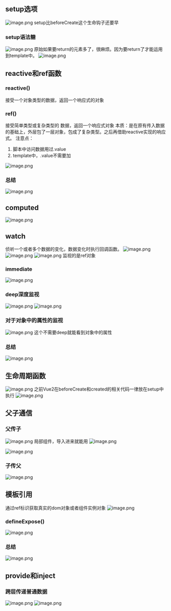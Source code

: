 ## setup选项
![image.png](https://cdn.nlark.com/yuque/0/2023/png/33778458/1697529207360-4d382ce4-501a-4b0a-8244-3cb7cc942270.png#averageHue=%23fefefe&clientId=u75f1b53b-6439-4&from=paste&height=514&id=uc6c097f9&originHeight=655&originWidth=949&originalType=binary&ratio=1.274999976158142&rotation=0&showTitle=false&size=128681&status=done&style=none&taskId=u847a7b73-2aa2-4410-b920-e689d99bbc0&title=&width=744.3137394084881)
setup比beforeCreate这个生命钩子还要早
### setup语法糖
![image.png](https://cdn.nlark.com/yuque/0/2023/png/33778458/1697529735223-9f32bec7-54ae-4650-a39b-ce429810f042.png#averageHue=%23537458&clientId=u75f1b53b-6439-4&from=paste&height=553&id=u30bc016b&originHeight=705&originWidth=1722&originalType=binary&ratio=1.274999976158142&rotation=0&showTitle=false&size=367122&status=done&style=none&taskId=ua298e894-631e-4bc3-abec-993beb7da53&title=&width=1350.588260549438)
原始如果要return的元素多了，很麻烦。因为要return了才能运用到template中。
![image.png](https://cdn.nlark.com/yuque/0/2023/png/33778458/1697531196955-fcb9af80-1e71-43a0-8148-5d2594ba5e9f.png#averageHue=%23f4f0f0&clientId=u75f1b53b-6439-4&from=paste&height=502&id=ud81d014b&originHeight=640&originWidth=820&originalType=binary&ratio=1.274999976158142&rotation=0&showTitle=false&size=246837&status=done&style=none&taskId=u13a1ba2e-a7a5-493f-8ed6-c01d985d4d5&title=&width=643.1372669283038)

## reactive和ref函数
### reactive()
接受一个对象类型的数据，返回一个响应式的对象
### ref()
接受简单类型或复杂类型的 数据，返回一个响应式对象
本质：是在原有传入数据的基础上，外层包了一层对象，包成了复杂类型。之后再借助reactive实现的响应式。
注意点：

1. 脚本中访问数据用过.value
2. template中，.value不需要加

![image.png](https://cdn.nlark.com/yuque/0/2023/png/33778458/1697531774271-0cebfa63-d575-44a2-a32f-844c12e7fd56.png#averageHue=%2320201f&clientId=u75f1b53b-6439-4&from=paste&height=346&id=u07b11710&originHeight=441&originWidth=730&originalType=binary&ratio=1.274999976158142&rotation=0&showTitle=false&size=171513&status=done&style=none&taskId=u06e636d7-039f-461a-9647-10d18db1dc7&title=&width=572.5490303142217)
### 总结
![image.png](https://cdn.nlark.com/yuque/0/2023/png/33778458/1697531799947-39f3f0a2-b89e-4dc2-92a7-26061d23097f.png#averageHue=%23f6f2f2&clientId=u75f1b53b-6439-4&from=paste&height=518&id=ueeeaa828&originHeight=661&originWidth=1040&originalType=binary&ratio=1.274999976158142&rotation=0&showTitle=false&size=289090&status=done&style=none&taskId=u9985148c-aac1-40f8-a52c-ae920dc37ee&title=&width=815.6862897627268)
## computed
![image.png](https://cdn.nlark.com/yuque/0/2023/png/33778458/1697531846544-a4d9dbc2-5bf2-4395-b4cf-a8fd3e6b0a6d.png#averageHue=%23c7c2b3&clientId=u75f1b53b-6439-4&from=paste&height=478&id=uc7601a04&originHeight=610&originWidth=1461&originalType=binary&ratio=1.274999976158142&rotation=0&showTitle=false&size=348727&status=done&style=none&taskId=ub83452f3-bcfc-460f-9f8b-6243b169e15&title=&width=1145.8823743685998)
## watch
侦听一个或者多个数据的变化，数据变化时执行回调函数。
![image.png](https://cdn.nlark.com/yuque/0/2023/png/33778458/1697533701060-938860a3-710f-4eda-9783-2c4f20acaa9f.png#averageHue=%23527260&clientId=u75f1b53b-6439-4&from=paste&height=651&id=ucaf3b502&originHeight=830&originWidth=1229&originalType=binary&ratio=1.274999976158142&rotation=0&showTitle=false&size=441324&status=done&style=none&taskId=u9bc2f806-c706-434b-82f6-37544bec416&title=&width=963.9215866522992)
![image.png](https://cdn.nlark.com/yuque/0/2023/png/33778458/1697533682003-9988e426-89a5-4d4f-8f42-5cda96acbe87.png#averageHue=%23455f56&clientId=u75f1b53b-6439-4&from=paste&height=609&id=u921d122e&originHeight=776&originWidth=1256&originalType=binary&ratio=1.274999976158142&rotation=0&showTitle=false&size=447963&status=done&style=none&taskId=ucc1f9518-b3ae-4876-b65a-2f3ee0c097d&title=&width=985.0980576365239)
![image.png](https://cdn.nlark.com/yuque/0/2023/png/33778458/1697535068630-d9166d6d-d954-44ae-95ac-3973ea9745cf.png#averageHue=%231e1e1e&clientId=u75f1b53b-6439-4&from=paste&height=331&id=u16b68f61&originHeight=422&originWidth=822&originalType=binary&ratio=1.274999976158142&rotation=0&showTitle=false&size=270002&status=done&style=none&taskId=ue36105a5-518b-4eb5-812f-b469c126025&title=&width=644.7058944086167)
监视的是ref对象
### immediate
![image.png](https://cdn.nlark.com/yuque/0/2023/png/33778458/1697535551088-a5c960d1-aa0f-4d7f-82e6-1dbb666c89eb.png#averageHue=%23768c72&clientId=u75f1b53b-6439-4&from=paste&height=607&id=u6df18456&originHeight=774&originWidth=1236&originalType=binary&ratio=1.274999976158142&rotation=0&showTitle=false&size=302686&status=done&style=none&taskId=ucdd42c2b-dcd2-4624-bb2e-db3ff717996&title=&width=969.4117828333945)
### deep深度监视
![image.png](https://cdn.nlark.com/yuque/0/2023/png/33778458/1697535344824-2a040bfe-031d-47f2-bab9-d2875c9a39fd.png#averageHue=%232c3126&clientId=u75f1b53b-6439-4&from=paste&height=100&id=uf05fc73b&originHeight=127&originWidth=835&originalType=binary&ratio=1.274999976158142&rotation=0&showTitle=false&size=139597&status=done&style=none&taskId=ud88b3aaf-d529-489b-bcfe-0a9f4a2cdb7&title=&width=654.9019730306508)
![image.png](https://cdn.nlark.com/yuque/0/2023/png/33778458/1697535440946-ce6d3f6f-33bd-4ea7-8aa6-1cb7324024fe.png#averageHue=%23241f1e&clientId=u75f1b53b-6439-4&from=paste&height=377&id=u884fde2a&originHeight=481&originWidth=817&originalType=binary&ratio=1.274999976158142&rotation=0&showTitle=false&size=251570&status=done&style=none&taskId=uc24d64cd-3184-42b4-a67a-e02e2ce94a9&title=&width=640.7843257078343)
### 对于对象中的属性的监视
![image.png](https://cdn.nlark.com/yuque/0/2023/png/33778458/1697535497153-c812cc11-2b0d-43a1-a6c4-2a0fc85ff39c.png#averageHue=%23313228&clientId=u75f1b53b-6439-4&from=paste&height=137&id=u7989e4c2&originHeight=175&originWidth=839&originalType=binary&ratio=1.274999976158142&rotation=0&showTitle=false&size=128944&status=done&style=none&taskId=u9cab72c7-f9dd-40c7-b8d2-968961b7629&title=&width=658.0392279912767)
这个不需要deep就能看到对象中的属性
### 总结
![image.png](https://cdn.nlark.com/yuque/0/2023/png/33778458/1697535525274-39266b33-b31d-4cdd-a9cb-376997c03a13.png#averageHue=%23f4f1f1&clientId=u75f1b53b-6439-4&from=paste&height=613&id=u1e0309d4&originHeight=781&originWidth=1235&originalType=binary&ratio=1.274999976158142&rotation=0&showTitle=false&size=315091&status=done&style=none&taskId=u4ca51144-72c5-4066-a3c1-2b146fe5c69&title=&width=968.627469093238)
## 生命周期函数
![image.png](https://cdn.nlark.com/yuque/0/2023/png/33778458/1697539782862-9c6c514f-6d53-43ed-8a99-ea412eac1fef.png#averageHue=%23f1f6f8&clientId=ub501b6a3-ce0d-4&from=paste&height=636&id=u1a4ea6e4&originHeight=811&originWidth=1511&originalType=binary&ratio=1.274999976158142&rotation=0&showTitle=false&size=462781&status=done&style=none&taskId=u85da561b-f61d-41a2-b089-0a3fdb5c3d2&title=&width=1185.0980613764232)
之前Vue2在beforeCreate和created的相关代码一律放在setup中执行
![image.png](https://cdn.nlark.com/yuque/0/2023/png/33778458/1697539925775-6b1ca7dc-3076-491b-b04a-8c767b197a20.png#averageHue=%2324211f&clientId=ub501b6a3-ce0d-4&from=paste&height=270&id=u7d6cc329&originHeight=344&originWidth=905&originalType=binary&ratio=1.274999976158142&rotation=0&showTitle=false&size=237636&status=done&style=none&taskId=u7667643e-6ec7-4d9a-8888-c991ee19837&title=&width=709.8039348416036)
## 父子通信
### 父传子
![image.png](https://cdn.nlark.com/yuque/0/2023/png/33778458/1697540039434-dd0e9ad8-81fa-4367-866a-7c3553092ada.png#averageHue=%236b8b78&clientId=ub501b6a3-ce0d-4&from=paste&height=549&id=u305c5ca4&originHeight=700&originWidth=1799&originalType=binary&ratio=1.274999976158142&rotation=0&showTitle=false&size=446667&status=done&style=none&taskId=ubaa6d9e7-44d1-4165-9b7b-565c90fec2f&title=&width=1410.980418541486)
局部组件，导入进来就能用
![image.png](https://cdn.nlark.com/yuque/0/2023/png/33778458/1697540121127-da9c5336-753d-4041-9c9e-4f42ffaf8471.png#averageHue=%231f1e1e&clientId=ub501b6a3-ce0d-4&from=paste&height=437&id=u47ac65c2&originHeight=557&originWidth=784&originalType=binary&ratio=1.274999976158142&rotation=0&showTitle=false&size=224058&status=done&style=none&taskId=u12826e3e-a018-4792-b19d-3fa8f86be71&title=&width=614.901972282671)

![image.png](https://cdn.nlark.com/yuque/0/2023/png/33778458/1697540186159-deeee1ef-b5e5-4240-ab5c-52a8bf8271c9.png#averageHue=%23221f1e&clientId=ub501b6a3-ce0d-4&from=paste&height=351&id=u91c28ca5&originHeight=447&originWidth=835&originalType=binary&ratio=1.274999976158142&rotation=0&showTitle=false&size=263408&status=done&style=none&taskId=uf60e9a5a-a41d-4feb-b1ee-83e3b7f31d6&title=&width=654.9019730306508)
### 子传父
![image.png](https://cdn.nlark.com/yuque/0/2023/png/33778458/1697540256193-f6ad2cf4-d7c8-41f6-88e8-fb85c228c126.png#averageHue=%23547a68&clientId=ub501b6a3-ce0d-4&from=paste&height=589&id=u83e33007&originHeight=751&originWidth=1745&originalType=binary&ratio=1.274999976158142&rotation=0&showTitle=false&size=586540&status=done&style=none&taskId=u3da2ff0a-4cab-4c30-825f-af9168c1bb7&title=&width=1368.6274765730368)
## 模板引用
通过ref标识获取真实的dom对象或者组件实例对象
![image.png](https://cdn.nlark.com/yuque/0/2023/png/33778458/1697540505506-c55a07bc-1112-4f88-9614-09b7faafbabf.png#averageHue=%237c7c62&clientId=ub501b6a3-ce0d-4&from=paste&height=525&id=uf7af9a3b&originHeight=669&originWidth=1482&originalType=binary&ratio=1.274999976158142&rotation=0&showTitle=false&size=324877&status=done&style=none&taskId=ue8afc3a5-5ae1-4bbe-bf39-4f94f1cab04&title=&width=1162.3529629118857)
### defineExpose()
![image.png](https://cdn.nlark.com/yuque/0/2023/png/33778458/1697540600099-274607e9-05ee-484c-9682-adbf7e264c19.png#averageHue=%23f5f3f2&clientId=ub501b6a3-ce0d-4&from=paste&height=551&id=u55a795c3&originHeight=702&originWidth=1512&originalType=binary&ratio=1.274999976158142&rotation=0&showTitle=false&size=284152&status=done&style=none&taskId=ue928809b-0726-4466-bd5c-18f60d95b06&title=&width=1185.8823751165796)
### 总结
![image.png](https://cdn.nlark.com/yuque/0/2023/png/33778458/1697540616935-8a127937-59d8-4ccc-a99e-f3ff4c0ee0eb.png#averageHue=%23f5f2f2&clientId=ub501b6a3-ce0d-4&from=paste&height=353&id=u68bf2ba4&originHeight=450&originWidth=761&originalType=binary&ratio=1.274999976158142&rotation=0&showTitle=false&size=115389&status=done&style=none&taskId=u86f138f4-4cd1-4df0-9a24-02ffc467973&title=&width=596.8627562590722)
## provide和inject
### 跨层传递普通数据
![image.png](https://cdn.nlark.com/yuque/0/2023/png/33778458/1697560021030-0d36a421-46ec-4ad1-ab7d-42f9928eaedb.png#averageHue=%23aca079&clientId=ub501b6a3-ce0d-4&from=paste&height=548&id=ua43f99ca&originHeight=699&originWidth=1259&originalType=binary&ratio=1.274999976158142&rotation=0&showTitle=false&size=294835&status=done&style=none&taskId=ub29d1279-bcf7-4ac0-8b4f-cc2c1d6a1f3&title=&width=987.4509988569932)
![image.png](https://cdn.nlark.com/yuque/0/2023/png/33778458/1697560494591-831bb2cc-b360-4c01-a792-e700e663a202.png#averageHue=%23aca58c&clientId=ub501b6a3-ce0d-4&from=paste&height=539&id=uf475bf73&originHeight=687&originWidth=1714&originalType=binary&ratio=1.274999976158142&rotation=0&showTitle=false&size=306267&status=done&style=none&taskId=ubcd5c4ce-a5d0-44e9-8ebe-bbda7b9964b&title=&width=1344.3137506281862)
